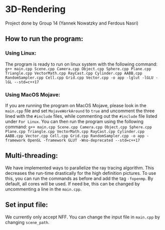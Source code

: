 # 3D-Rendering

Project done by Group 14 (Yannek Nowatzky and Ferdous Nasri)

## How to run the program:
### Using Linux:
The program is ready to run on linux system with the following command:
`g++ main.cpp Scene.cpp Camera.cpp Object.cpp Sphere.cpp Plane.cpp Triangle.cpp VectorMath.cpp RayCast.cpp Cylinder.cpp AABB.cpp RandomSampler.cpp Cell.cpp Grid.cpp Vector.cpp -o app -lglut -lGLU -lGL --std=c++17`

### Using MacOS Mojave:
If you are running the program on MacOS Mojave, please look in the `main.cpp` file and set `MojaveWorkAround` to `true` and uncomment the three lined with the `#include` files, while commenting out the `#include` file listed under `For Linux`. You can then run the program using the following command:
`g++ main.cpp Scene.cpp Camera.cpp Object.cpp Sphere.cpp Plane.cpp Triangle.cpp VectorMath.cpp RayCast.cpp Cylinder.cpp AABB.cpp Vector.cpp Cell.cpp Grid.cpp RandomSampler.cpp -o app -framework OpenGL -framework GLUT -Wno-deprecated --std=c++17`

## Multi-threading:
We have implemented ways to parallelize the ray tracing algorithm. This decreases the run-time drastically for the high definition pictures. To use this, you can run the commands as before and add the tag `-fopenmp`. By default, all cores will be used. If need be, this can be changed by uncommenting a line in the `main.cpp`.

## Set input file:
We currently only accept NFF. You can change the input file in `main.cpp` by changing `scene_path`.
